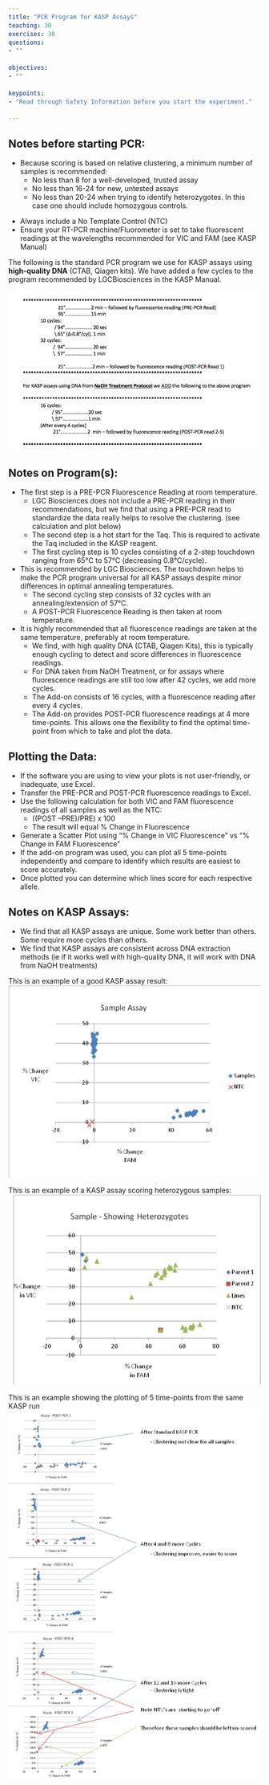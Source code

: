 ```yaml
---
title: "PCR Program for KASP Assays"
teaching: 30
exercises: 30
questions:
- ""

objectives:
- ""

keypoints:
- "Read through Safety Information before you start the experiment."

---
```

## Notes before starting PCR:
* Because scoring is based on relative clustering, a minimum number of samples is recommended:
  -	No less than 8 for a well-developed, trusted assay
  -	No less than 16-24 for new, untested assays
  -	No less than 20-24 when trying to identify heterozygotes.  In this case one should include homozygous controls.
-	Always include a No Template Control (NTC)
-	Ensure your RT-PCR machine/Fluorometer is set to take fluorescent readings at the wavelengths recommended for VIC and FAM (see KASP Manual)

The following is the standard PCR program we use for KASP assays using **high-quality DNA** (CTAB, Qiagen kits).   We have added a few cycles to the program recommended by LGCBiosciences in the KASP Manual.

![Screenshot of main code listing](../fig/KASP-PCR-Protocol-1.png)

## Notes on Program(s):
* The first step is a PRE-PCR Fluorescence Reading at room temperature.
  - LGC Biosciences does not include a PRE-PCR reading in their recommendations, but we find that using a PRE-PCR read to standardize the data really helps to resolve the clustering. (see calculation and plot below) 
  - The second step is a hot start for the Taq.  This is required to activate the Taq included in the KASP reagent.
  - The first cycling step is 10 cycles consisting of a 2-step touchdown ranging from 65°C to 57°C (decreasing 0.8°C/cycle).
* This is recommended by LGC Biosciences.  The touchdown helps to make the PCR program universal for all KASP assays despite minor differences in optimal annealing temperatures.
  - The second cycling step consists of 32 cycles with an annealing/extension of 57°C.
  - A POST-PCR Fluorescence Reading is then taken at room temperature.
* It is highly recommended that all fluorescence readings are taken at the same temperature, preferably at room temperature.
  - We find, with high quality DNA (CTAB, Qiagen Kits), this is typically enough cycling to detect and score differences in fluorescence readings.  
  - For DNA taken from NaOH Treatment, or for assays where fluorescence readings are still too low after 42 cycles, we add more cycles. 
  - The Add-on consists of 16 cycles, with a fluorescence reading after every 4 cycles.
  - The Add-on provides POST-PCR fluorescence readings at 4 more time-points.   This allows one the flexibility to find the optimal time-point from which to take and plot the data. 

## Plotting the Data:
* If the software you are using to view your plots is not user-friendly, or inadequate, use Excel.
* Transfer the PRE-PCR and POST-PCR fluorescence readings to Excel.
* Use the following calculation for both VIC and FAM fluorescence readings of all samples as well as the NTC:
  - ((POST –PRE)/PRE) x 100
  - The result will equal % Change in Fluorescence
* Generate a Scatter Plot using “% Change in VIC Fluorescence” vs “% Change in FAM Fluorescence”
* If the add-on program was used, you can plot all 5 time-points independently and compare to identify which results are easiest to score accurately.
* Once plotted you can determine which lines score for each respective allele.

## Notes on KASP Assays:
* We find that all KASP assays are unique.  Some work better than others.  Some require more cycles than others.  
* We find that KASP assays are consistent across DNA extraction methods (ie if it works well with high-quality DNA, it will work with DNA from NaOH treatments)

This is an example of a good KASP assay result:
![Screenshot of main code listing](../fig/KASP-PCR-Protocol-2.png)

This is an example of a KASP assay scoring heterozygous samples:
![Screenshot of main code listing](../fig/KASP-PCR-Protocol-3.png)

This is an example showing the plotting of 5 time-points from the same KASP run
![Screenshot of main code listing](../fig/KASP-PCR-Protocol-4.png)
